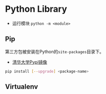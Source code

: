 # Python Library

- 运行模块 `python -m <module>`

## Pip

第三方包被安装在Python的`site-packages`目录下。

- [清华大学Pypi镜像](https://mirror.tuna.tsinghua.edu.cn/help/pypi/)

```bash
pip install [--upgrade] <package-name>

```

## Virtualenv


